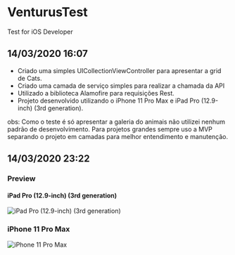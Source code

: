 # VenturusTest
Test for iOS Developer

## 14/03/2020 16:07

- Criado uma simples UICollectionViewController para apresentar a grid de Cats.
- Criado uma camada de serviço simples para realizar a chamada da API
- Utilizado a biblioteca Alamofire para requisições Rest.
- Projeto desenvolvido utilizando o iPhone 11 Pro Max e iPad Pro (12.9-inch) (3rd generation). 

obs: Como o teste é só apresentar a galeria do animais não utilizei nenhum padrão de desenvolvimento. Para projetos grandes sempre uso a MVP separando o projeto em camadas para melhor entendimento e manutenção.


## 14/03/2020 23:22

### Preview 

#### iPad Pro (12.9-inch) (3rd generation)

![iPad Pro (12.9-inch) (3rd generation)](https://i.imgur.com/5z1kJXj.jpg)

### iPhone 11 Pro Max

![iPhone 11 Pro Max](https://i.imgur.com/XD23s6e.jpg)


